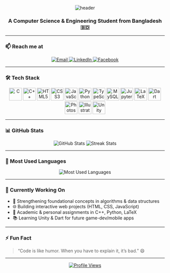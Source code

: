 <p align="center">
  <img src="https://capsule-render.vercel.app/api?text=Hey%20there!%20I'm%20Samiyeel👋&animation=fadeIn&color=gradient" alt="header"/>
</p>

<h3 align="center">A Computer Science & Engineering Student from Bangladesh 🇧🇩</h3>

---

### 📫 Reach me at
<p align="center">
  <a href="mailto:benaaf2000@gmail.com">
    <img src="https://img.shields.io/badge/Email-benaaf2000@gmail.com-blue?style=flat&logo=gmail&logoColor=white" alt="Email"/>
  </a>
  <a href="https://www.linkedin.com/in/your-profile" target="_blank">
    <img src="https://img.shields.io/badge/LinkedIn-Profile-blue?style=flat&logo=linkedin&logoColor=white" alt="LinkedIn"/>
  </a>
  <a href="https://www.facebook.com/your-profile" target="_blank">
    <img src="https://img.shields.io/badge/Facebook-Profile-blue?style=flat&logo=facebook&logoColor=white" alt="Facebook"/>
  </a>
</p>

---

### 🛠️ Tech Stack
<p align="center">
  <img src="https://cdn.jsdelivr.net/gh/devicons/devicon/icons/c/c-original.svg" width="40" alt="C"/>
  <img src="https://cdn.jsdelivr.net/gh/devicons/devicon/icons/cplusplus/cplusplus-original.svg" width="40" alt="C++"/>
  <img src="https://cdn.jsdelivr.net/gh/devicons/devicon/icons/html5/html5-original.svg" width="40" alt="HTML5"/>
  <img src="https://cdn.jsdelivr.net/gh/devicons/devicon/icons/css3/css3-original.svg" width="40" alt="CSS3"/>
  <img src="https://cdn.jsdelivr.net/gh/devicons/devicon/icons/javascript/javascript-original.svg" width="40" alt="JavaScript"/>
  <img src="https://cdn.jsdelivr.net/gh/devicons/devicon/icons/python/python-original.svg" width="40" alt="Python"/>
  <img src="https://cdn.jsdelivr.net/gh/devicons/devicon/icons/typescript/typescript-original.svg" width="40" alt="TypeScript"/>
  <img src="https://cdn.jsdelivr.net/gh/devicons/devicon/icons/mysql/mysql-original.svg" width="40" alt="MySQL"/>
  <img src="https://cdn.jsdelivr.net/gh/devicons/devicon/icons/jupyter/jupyter-original.svg" width="40" alt="Jupyter"/>
  <img src="https://cdn.jsdelivr.net/gh/devicons/devicon/icons/latex/latex-original.svg" width="40" alt="LaTeX"/>
  <img src="https://cdn.jsdelivr.net/gh/devicons/devicon/icons/dart/dart-original.svg" width="40" alt="Dart"/>
  <img src="https://cdn.jsdelivr.net/gh/devicons/devicon/icons/photoshop/photoshop-line.svg" width="40" alt="Photoshop"/>
  <img src="https://cdn.jsdelivr.net/gh/devicons/devicon/icons/illustrator/illustrator-line.svg" width="40" alt="Illustrator"/>
  <img src="https://cdn.jsdelivr.net/gh/devicons/devicon/icons/unity/unity-original.svg" width="40" alt="Unity"/>
</p>

---

### 📊 GitHub Stats

<p align="center">
  <img src="https://github-readme-stats.vercel.app/api?username=Pronaaf2k&show_icons=true&theme=tokyonight&count_private=true" alt="GitHub Stats"/>
  <img src="https://github-readme-streak-stats.herokuapp.com/?user=Pronaaf2k&theme=tokyonight" alt="Streak Stats"/>
</p>

---

### 🚀 Most Used Languages  
<p align="center">
  <img src="https://github-readme-stats.vercel.app/api/top-langs/?username=Pronaaf2k&layout=compact&langs_count=6&theme=tokyonight" alt="Most Used Languages"/>
</p>

---

### 🎯 Currently Working On
- 🧠 Strengthening foundational concepts in algorithms & data structures
- 🌐 Building interactive web projects (HTML, CSS, JavaScript)
- 📝 Academic & personal assignments in C++, Python, LaTeX
- 📚 Learning Unity & Dart for future game-dev/mobile apps

---

### ⚡ Fun Fact
> “Code is like humor. When you have to explain it, it’s bad.” 😄

---

<p align="center">
  <a href="https://github.com/Pronaaf2k">
    <img src="https://komarev.com/ghpvc/?username=Pronaaf2k&style=flat-square" alt="Profile Views"/>
  </a>
</p>
